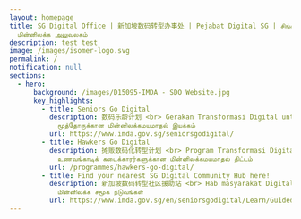```yaml
---
layout: homepage
title: SG Digital Office | 新加坡数码转型办事处 | Pejabat Digital SG | சிங்கப்பூர்
  மின்னிலக்க அலுவலகம்
description: test test
image: /images/isomer-logo.svg
permalink: /
notification: null
sections:
  - hero:
      background: /images/D15095-IMDA - SDO Website.jpg
      key_highlights:
        - title: Seniors Go Digital
          description: 数码乐龄计划 <br> Gerakan Transformasi Digital untuk Warga Emas <br>
            மூத்தோருக்கான மின்னிலக்கமயமாதல் இயக்கம்
          url: https://www.imda.gov.sg/seniorsgodigital/
        - title: Hawkers Go Digital
          description: 摊贩数码化转型计划 <br> Program Transformasi Digital untuk Penjaja <br>
            உணவங்காடிக் கடைக்காரர்களுக்கான மின்னிலக்கமயமாதல் திட்டம்
          url: /programmes/hawkers-go-digital/
        - title: Find your nearest SG Digital Community Hub here!
          description: 新加坡数码转型社区援助站 <br> Hab masyarakat Digital Singapura <br> சிங்கப்பூர்
            மின்னிலக்க சமூக நடுவங்கள்
          url: https://www.imda.gov.sg/en/seniorsgodigital/Learn/Guided-Learning/SG-Digital-Community-Hubs
---
```

